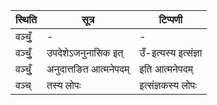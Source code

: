 | स्थिति | सूत्र | टिप्पणी |
| ----- | ------- | ------ |
| वञ्चुँ॒ | - | - |
| वञ्चुँ॒ | उपदेशेऽजनुनासिक इत् | उँ-इत्यस्य इत्संज्ञा |
| वञ्चुँ॒ | अनुदात्तङित आत्मनेपदम् | इति आत्मनेपदम् |
| वञ्च् | तस्य लोपः | इत्संज्ञकस्य लोपः |
